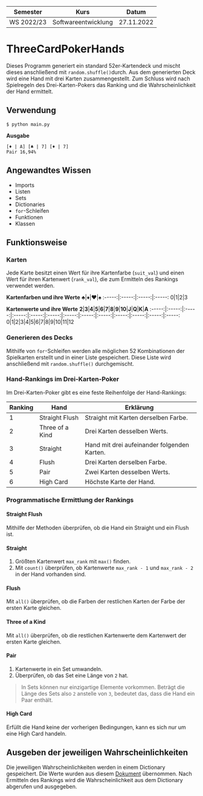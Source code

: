 **Semester**|**Kurs**|**Datum**
-----|-----|-----
WS 2022/23|Softwareentwicklung|27.11.2022

# ThreeCardPokerHands
Dieses Programm generiert ein standard 52er-Kartendeck und mischt dieses anschließend mit `random.shuffle()`durch.
Aus dem generierten Deck wird eine Hand mit drei Karten zusammengestellt. Zum Schluss wird nach Spielregeln des Drei-Karten-Pokers das Ranking und die Wahrscheinlichkeit der Hand ermittelt.

## Verwendung
```sh-session
$ python main.py
```

**Ausgabe**
```
[♦️ | A] [♣️ | 7] [♦️ | 7]
Pair 16,94%
```

## Angewandtes Wissen
- Imports
- Listen
- Sets
- Dictionaries
- `for`-Schleifen
- Funktionen
- Klassen

## Funktionsweise
### Karten
Jede Karte besitzt einen Wert für ihre Kartenfarbe (`suit_val`) und einen Wert für ihren Kartenwert (`rank_val`), die zum Ermitteln des Rankings verwendet werden.

**Kartenfarben und ihre Werte**
**♣️**|**♦️**|**♥️**|**♠️**
:-----:|:-----:|:-----:|:-----:
0|1|2|3

**Kartenwerte und ihre Werte**
**2**|**3**|**4**|**5**|**6**|**7**|**8**|**9**|**10**|**J**|**Q**|**K**|**A**
:-----:|:-----:|:-----:|:-----:|:-----:|:-----:|:-----:|:-----:|:-----:|:-----:|:-----:|:-----:|:-----:
0|1|2|3|4|5|6|7|8|9|10|11|12

### Generieren des Decks
Mithilfe von `for`-Schleifen werden alle möglichen 52 Kombinationen der Spielkarten erstellt und in einer Liste gespeichert.
Diese Liste wird anschließend mit `random.shuffle()` durchgemischt.

### Hand-Rankings im Drei-Karten-Poker
Im Drei-Karten-Poker gibt es eine feste Reihenfolge der Hand-Rankings:

**Ranking**|**Hand**|**Erklärung**
-----|-----|-----
1|Straight Flush|Straight mit Karten derselben Farbe.
2|Three of a Kind|Drei Karten desselben Werts.
3|Straight|Hand mit drei aufeinander folgenden Karten.
4|Flush|Drei Karten derselben Farbe.
5|Pair|Zwei Karten desselben Werts.
6|High Card|Höchste Karte der Hand.

### Programmatische Ermittlung der Rankings
#### Straight Flush
Mithilfe der Methoden überprüfen, ob die Hand ein Straight und ein Flush ist.

#### Straight
1. Größten Kartenwert `max_rank` mit `max()` finden.
2. Mit `count()` überprüfen, ob Kartenwerte `max_rank - 1` und `max_rank - 2` in der Hand vorhanden sind.

#### Flush
Mit `all()` überprüfen, ob die Farben der restlichen Karten der Farbe der ersten Karte gleichen.

#### Three of a Kind
Mit `all()` überprüfen, ob die restlichen Kartenwerte dem Kartenwert der ersten Karte gleichen.

#### Pair
1. Kartenwerte in ein Set umwandeln.
2. Überprüfen, ob das Set eine Länge von `2` hat.

> In Sets können nur einzigartige Elemente vorkommen. Beträgt die Länge des Sets also `2` anstelle von `3`, bedeutet das, dass die Hand ein Paar enthält.

#### High Card
Erfüllt die Hand keine der vorherigen Bedingungen, kann es sich nur um eine High Card handeln.

## Ausgeben der jeweiligen Wahrscheinlichkeiten
Die jeweiligen Wahrscheinlichkeiten werden in einem Dictionary gespeichert. Die Werte wurden aus diesem [Dokument](http://people.math.sfu.ca/~alspach/comp16) übernommen.
Nach Ermitteln des Rankings wird die Wahrscheinlichkeit aus dem Dictionary abgerufen und ausgegeben.